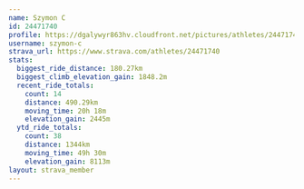 ```yaml
---
name: Szymon C
id: 24471740
profile: https://dgalywyr863hv.cloudfront.net/pictures/athletes/24471740/7213253/3/large.jpg
username: szymon-c
strava_url: https://www.strava.com/athletes/24471740
stats:
  biggest_ride_distance: 180.27km
  biggest_climb_elevation_gain: 1848.2m
  recent_ride_totals:
    count: 14
    distance: 490.29km
    moving_time: 20h 18m
    elevation_gain: 2445m
  ytd_ride_totals:
    count: 38
    distance: 1344km
    moving_time: 49h 30m
    elevation_gain: 8113m
layout: strava_member
--- 
```

